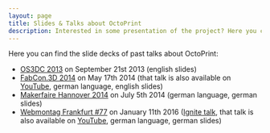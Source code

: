 ```yaml
---
layout: page
title: Slides & Talks about OctoPrint
description: Interested in some presentation of the project? Here you can find some slide decks and recordings of past talks about OctoPrint.
---
```


Here you can find the slide decks of past talks about OctoPrint:

* [OS3DC 2013](./os3dc/) on September 21st 2013 (english slides)
* [FabCon.3D 2014](./fabcon14/) on May 17th 2014 (that talk is also available on [YouTube](https://www.youtube.com/watch?v=ylmcK-QAPjc), german language, english slides)
* [Makerfaire Hannover 2014](./makerfairehannover14/) on July 5th 2014 (german language, german slides)
* [Webmontag Frankfurt #77](./wmfra77.pdf) on January 11th 2016 ([Ignite talk](https://en.wikipedia.org/wiki/Ignite_(event)), that talk is also available on [YouTube](https://www.youtube.com/watch?v=lhkX18r4Qcc), german language, german slides)
